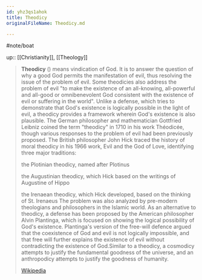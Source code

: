 ```yaml
---
id: yhz3qs1ahok
title: Theodicy
originalFileName: Theodicy.md

---
```


#note/boat

up:: [[Christianity]], [[Theology]]

> **Theodicy** () means vindication of God. It is to answer the question of why a good God permits the manifestation of evil, thus resolving the issue of the problem of evil. Some theodicies also address the problem of evil "to make the existence of an all-knowing, all-powerful and all-good or omnibenevolent God consistent with the existence of evil or suffering in the world". Unlike a defense, which tries to demonstrate that God's existence is logically possible in the light of evil, a theodicy provides a framework wherein God's existence is also plausible. The German philosopher and mathematician Gottfried Leibniz coined the term "theodicy" in 1710 in his work Théodicée, though various responses to the problem of evil had been previously proposed. The British philosopher John Hick traced the history of moral theodicy in his 1966 work, Evil and the God of Love, identifying three major traditions:
>
> the Plotinian theodicy, named after Plotinus
>
> the Augustinian theodicy, which Hick based on the writings of Augustine of Hippo
>
> the Irenaean theodicy, which Hick developed, based on the thinking of St. Irenaeus
> The problem was also analyzed by pre-modern theologians and philosophers in the Islamic world. As an alternative to theodicy, a defense has been proposed by the American philosopher Alvin Plantinga, which is focused on showing the logical possibility of God's existence. Plantinga's version of the free-will defence argued that the coexistence of God and evil is not logically impossible, and that free will further explains the existence of evil without contradicting the existence of God.Similar to a theodicy, a cosmodicy attempts to justify the fundamental goodness of the universe, and an anthropodicy attempts to justify the goodness of humanity.
>
> [Wikipedia](https://en.wikipedia.org/wiki/Theodicy)
